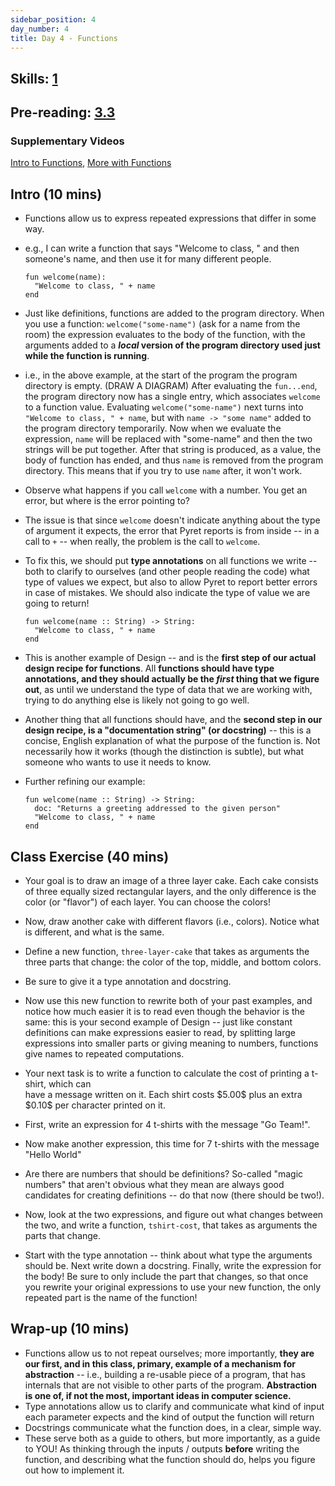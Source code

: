 ```yaml
---
sidebar_position: 4
day_number: 4
title: Day 4 - Functions
---
```


## Skills: [1](</skills/#(1)>)

## Pre-reading: [3.3](%7B%7BDCIC_DOMAIN%7D%7D/From_Repeated_Expressions_to_Functions.html)

### Supplementary Videos

[Intro to Functions](https://northeastern.hosted.panopto.com/Panopto/Pages/Viewer.aspx?id=c7c7167b-d7f7-4f55-8c67-b32f01483b1e), [More with Functions](https://northeastern.hosted.panopto.com/Panopto/Pages/Viewer.aspx?id=c34013df-e7b5-4114-9c88-b32f0147f33f)

## Intro (10 mins)

- Functions allow us to express repeated expressions that differ in some way.

- e.g., I can write a function that says "Welcome to class, " and then someone's
  name, and then use it for many different people.

  ```pyret
  fun welcome(name):
    "Welcome to class, " + name
  end
  ```

- Just like definitions, functions are added to the program directory. When you
  use a function: `welcome("some-name")` (ask for a name from the room)
  the expression evaluates to the body of the function, with the
  arguments added to a **_local_ version of the program directory used just while the function is running**.

- i.e., in the above example, at the start of the program the program directory
  is empty. (DRAW A DIAGRAM) After evaluating the `fun...end`, the program
  directory now has a single entry, which associates `welcome` to a function
  value. Evaluating `welcome("some-name")` next turns into `"Welcome to class, " + name`, but with `name -> "some name"` added to the program directory
  temporarily. Now when we evaluate the expression, `name` will be replaced with
  "some-name" and then the two strings will be put together. After that string
  is produced, as a value, the body of function has ended, and thus `name` is
  removed from the program directory. This means that if you try to use `name`
  after, it won't work.

- Observe what happens if you call `welcome` with a number. You get an error,
  but where is the error pointing to?

- The issue is that since `welcome` doesn't indicate anything about the
  type of argument it expects, the error that Pyret reports is from inside --
  in a call to `+` -- when really, the problem is the call to
  `welcome`.

- To fix this, we should put **type annotations** on all functions we write --
  both to clarify to ourselves (and other people reading the code) what type of values we expect, but
  also to allow Pyret to report better errors in case of mistakes. We should also
  indicate the type of value we are going to return!

  ```pyret
  fun welcome(name :: String) -> String:
    "Welcome to class, " + name
  end
  ```

- This is another example of Design -- and is the **first step of our actual
  design recipe for functions**. All **functions should have type annotations, and
  they should actually be the _first_ thing that we figure out**, as until we
  understand the type of data that we are working with, trying to do anything
  else is likely not going to go well.

- Another thing that all functions should have, and the **second step in our
  design recipe, is a "documentation string" (or docstring)** -- this is a
  concise, English explanation of what the purpose of the function is. Not
  necessarily how it works (though the distinction is subtle), but what someone
  who wants to use it needs to know.

- Further refining our example:

  ```pyret
  fun welcome(name :: String) -> String:
    doc: "Returns a greeting addressed to the given person"
    "Welcome to class, " + name
  end
  ```

## Class Exercise (40 mins)

- Your goal is to draw an image of a three layer cake. Each cake consists of
  three equally sized rectangular layers, and the only difference is the color
  (or "flavor") of each layer. You can choose the colors!

- Now, draw another cake with different flavors (i.e., colors). Notice what is
  different, and what is the same.

- Define a new function, `three-layer-cake` that takes as arguments the three
  parts that change: the color of the top, middle, and bottom colors.

- Be sure to give it a type annotation and docstring.

- Now use this new function to rewrite both of your past examples, and notice
  how much easier it is to read even though the behavior is the same: this is
  your second example of Design -- just like constant definitions can make
  expressions easier to read, by splitting large expressions into smaller parts
  or giving meaning to numbers, functions give names to repeated computations.

- Your next task is to write a function to calculate the cost of printing a t-shirt, which can\
  have a message written on it. Each shirt costs \$5.00\$ plus an extra \$0.10\$ per
  character printed on it.

- First, write an expression for 4 t-shirts with the message "Go Team!".

- Now make another expression, this time for 7 t-shirts with the message "Hello World"

- Are there are numbers that should be definitions? So-called "magic numbers"
  that aren't obvious what they mean are always good candidates for creating
  definitions -- do that now (there should be two!).

- Now, look at the two expressions, and figure out what changes between the two,
  and write a function, `tshirt-cost`, that takes as arguments the parts that
  change.

- Start with the type annotation -- think about what type the arguments should
  be. Next write down a docstring. Finally, write the expression for the body!
  Be sure to only include the part that changes, so that once you rewrite your
  original expressions to use your new function, the only repeated part is the
  name of the function!

## Wrap-up (10 mins)

- Functions allow us to not repeat ourselves; more importantly, **they are our first, and in this class, primary, example of a mechanism for abstraction** -- i.e., building a re-usable piece of a program, that has internals that are not visible to other parts of the program. **Abstraction is one of, if not the most, important ideas in computer science.**
- Type annotations allow us to clarify and communicate what kind of input each parameter expects and the kind of output the function will return
- Docstrings communicate what the function does, in a clear, simple way.
- These serve both as a guide to others, but more importantly, as a guide to
  YOU! As thinking through the inputs / outputs **before** writing the function,
  and describing what the function should do, helps you figure out how to
  implement it.
